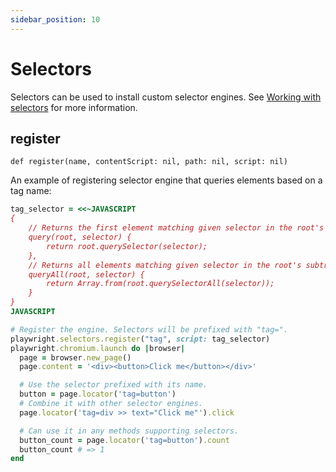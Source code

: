 ```yaml
---
sidebar_position: 10
---
```


# Selectors

Selectors can be used to install custom selector engines. See [Working with selectors](https://playwright.dev/python/docs/selectors) for more
information.

## register

```
def register(name, contentScript: nil, path: nil, script: nil)
```

An example of registering selector engine that queries elements based on a tag name:

```ruby
tag_selector = <<~JAVASCRIPT
{
    // Returns the first element matching given selector in the root's subtree.
    query(root, selector) {
        return root.querySelector(selector);
    },
    // Returns all elements matching given selector in the root's subtree.
    queryAll(root, selector) {
        return Array.from(root.querySelectorAll(selector));
    }
}
JAVASCRIPT

# Register the engine. Selectors will be prefixed with "tag=".
playwright.selectors.register("tag", script: tag_selector)
playwright.chromium.launch do |browser|
  page = browser.new_page()
  page.content = '<div><button>Click me</button></div>'

  # Use the selector prefixed with its name.
  button = page.locator('tag=button')
  # Combine it with other selector engines.
  page.locator('tag=div >> text="Click me"').click

  # Can use it in any methods supporting selectors.
  button_count = page.locator('tag=button').count
  button_count # => 1
end
```


